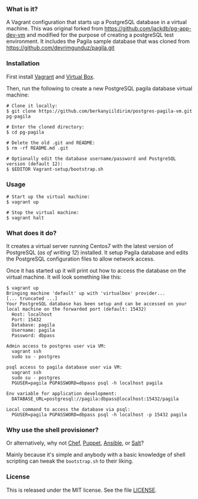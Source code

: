 ### What is it?

A Vagrant configuration that starts up a PostgreSQL database in a virtual machine. This was original forked from https://github.com/jackdb/pg-app-dev-vm and modified for the purpose of creating a postgreSQL test environment. It includes the Pagila sample database that was cloned from https://github.com/devrimgunduz/pagila.git

### Installation

First install [Vagrant] and [Virtual Box].

Then, run the following to create a new PostgreSQL pagila database virtual machine:

    
    # Clone it locally:
    $ git clone https://github.com/berkanyiildirim/postgres-pagila-vm.git pg-pagila

    # Enter the cloned directory:
    $ cd pg-pagila

    # Delete the old .git and README:
    $ rm -rf README.md .git
    
    # Optionally edit the database username/password and PostgreSQL version (default 12):
    $ $EDITOR Vagrant-setup/bootstrap.sh

### Usage

    # Start up the virtual machine:
    $ vagrant up

    # Stop the virtual machine:
    $ vagrant halt

### What does it do?

It creates a virtual server running Centos7 with the latest version of PostgreSQL (*as of writing 12*) installed. It setup Pagila database and edits the PostgreSQL configuration files to allow network access. 

Once it has started up it will print out how to access the database on the virtual machine. It will look something like this:

    $ vagrant up
    Bringing machine 'default' up with 'virtualbox' provider...
    [... truncated ...]
    Your PostgreSQL database has been setup and can be accessed on your local machine on the forwarded port (default: 15432)
      Host: localhost
      Port: 15432
      Database: pagila
      Username: pagila
      Password: dbpass

    Admin access to postgres user via VM:
      vagrant ssh
      sudo su - postgres

    psql access to pagila database user via VM:
      vagrant ssh
      sudo su - postgres
      PGUSER=pagila PGPASSWORD=dbpass psql -h localhost pagila

    Env variable for application development:
      DATABASE_URL=postgresql://pagila:dbpass@localhost:15432/pagila

    Local command to access the database via psql:
      PGUSER=pagila PGPASSWORD=dbpass psql -h localhost -p 15432 pagila

### Why use the shell provisioner?

Or alternatively, why not [Chef](http://www.getchef.com/chef/), [Puppet](http://puppetlabs.com/), [Ansible](http://www.ansibleworks.com/), or [Salt](http://www.saltstack.com/)?

Mainly because it's simple and anybody with a basic knowledge of shell scripting can tweak the `bootstrap.sh` to their liking.

### License

This is released under the MIT license. See the file [LICENSE](LICENSE).

[Virtual Box]: https://www.virtualbox.org/
[Vagrant]: http://www.vagrantup.com/
